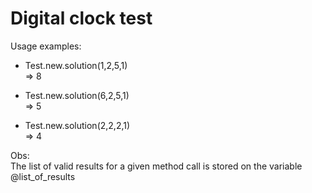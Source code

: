 # Digital clock test

Usage examples:
- Test.new.solution(1,2,5,1)
<br> => 8

- Test.new.solution(6,2,5,1)
<br> => 5

- Test.new.solution(2,2,2,1)
<br> => 4


Obs: <br> 
The list of valid results for a given method call is stored on the variable @list_of_results